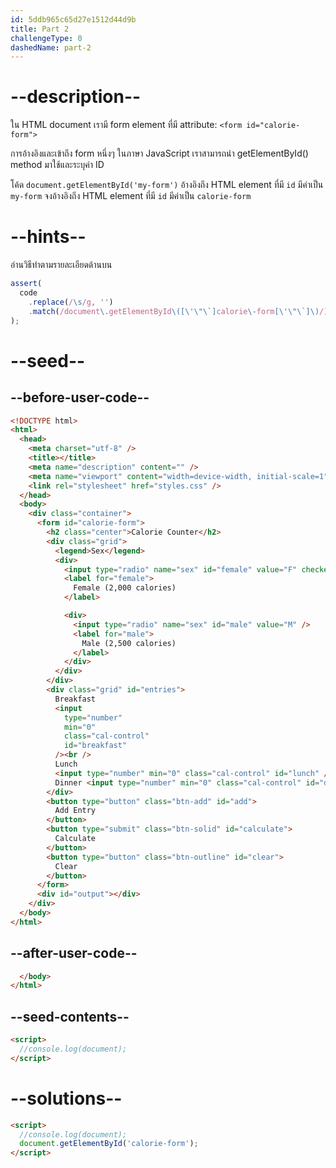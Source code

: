 ```yaml
---
id: 5ddb965c65d27e1512d44d9b
title: Part 2
challengeType: 0
dashedName: part-2
---
```


# --description--

ใน HTML document เรามี form element ที่มี attribute: `<form id="calorie-form">`

การอ้างอิงและเข้าถึง form หนึ่งๆ ในภาษา JavaScript เราสามารถนำ getElementById() method มาใช้และระบุค่า ID 

โค้ด `document.getElementById('my-form')` อ้างอิงถึง HTML element ที่มี `id` มีค่าเป็น `my-form` จงอ้างอิงถึง HTML element ที่มี `id` มีค่าเป็น `calorie-form`

# --hints--

อ่านวิธีทำตามรายละเอียดด้านบน

```js
assert(
  code
    .replace(/\s/g, '')
    .match(/document\.getElementById\([\'\"\`]calorie\-form[\'\"\`]\)/)
);
```

# --seed--

## --before-user-code--

```html
<!DOCTYPE html>
<html>
  <head>
    <meta charset="utf-8" />
    <title></title>
    <meta name="description" content="" />
    <meta name="viewport" content="width=device-width, initial-scale=1" />
    <link rel="stylesheet" href="styles.css" />
  </head>
  <body>
    <div class="container">
      <form id="calorie-form">
        <h2 class="center">Calorie Counter</h2>
        <div class="grid">
          <legend>Sex</legend>
          <div>
            <input type="radio" name="sex" id="female" value="F" checked />
            <label for="female">
              Female (2,000 calories)
            </label>

            <div>
              <input type="radio" name="sex" id="male" value="M" />
              <label for="male">
                Male (2,500 calories)
              </label>
            </div>
          </div>
        </div>
        <div class="grid" id="entries">
          Breakfast
          <input
            type="number"
            min="0"
            class="cal-control"
            id="breakfast"
          /><br />
          Lunch
          <input type="number" min="0" class="cal-control" id="lunch" /><br />
          Dinner <input type="number" min="0" class="cal-control" id="dinner" />
        </div>
        <button type="button" class="btn-add" id="add">
          Add Entry
        </button>
        <button type="submit" class="btn-solid" id="calculate">
          Calculate
        </button>
        <button type="button" class="btn-outline" id="clear">
          Clear
        </button>
      </form>
      <div id="output"></div>
    </div>
  </body>
</html>
```

## --after-user-code--

```html
  </body>
</html>
```

## --seed-contents--

```html
<script>
  //console.log(document);
</script>
```

# --solutions--

```html
<script>
  //console.log(document);
  document.getElementById('calorie-form');
</script>
```
